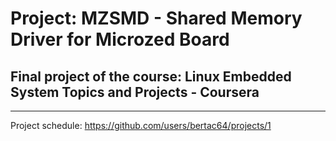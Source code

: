# Project: MZSMD - Shared Memory Driver for Microzed Board

## Final project of the course: Linux Embedded System Topics and Projects - Coursera
---
Project schedule: https://github.com/users/bertac64/projects/1
